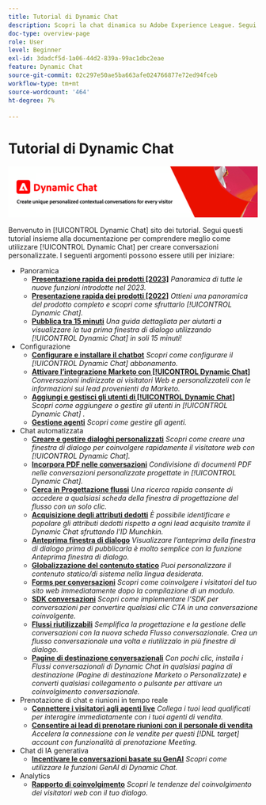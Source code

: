 ```yaml
---
title: Tutorial di Dynamic Chat
description: Scopri la chat dinamica su Adobe Experience League. Segui questi tutorial insieme alla documentazione per comprendere meglio come utilizzare la chat dinamica per creare conversazioni personalizzate.
doc-type: overview-page
role: User
level: Beginner
exl-id: 3dadcf5d-1a06-44d2-839a-99ac1dbc2eae
feature: Dynamic Chat
source-git-commit: 02c297e50ae5ba663afe024766877e72ed94fceb
workflow-type: tm+mt
source-wordcount: '464'
ht-degree: 7%

---
```


# Tutorial di Dynamic Chat

![](assets/dynamic-chat-header.png)

Benvenuto in [!UICONTROL Dynamic Chat]  sito dei tutorial. Segui questi tutorial insieme alla documentazione per comprendere meglio come utilizzare [!UICONTROL Dynamic Chat]  per creare conversazioni personalizzate. I seguenti argomenti possono essere utili per iniziare:

* Panoramica
   * **[Presentazione rapida dei prodotti [2023]](product-tour.md)**
     *Panoramica di tutte le nuove funzioni introdotte nel 2023.*
   * **[Presentazione rapida dei prodotti [2022]](product-tour.md)**
     *Ottieni una panoramica del prodotto completo e scopri come sfruttarlo [!UICONTROL Dynamic Chat].*
   * **[Pubblica tra 15 minuti](go-live-in-15-minutes.md)**
     *Una guida dettagliata per aiutarti a visualizzare la tua prima finestra di dialogo utilizzando [!UICONTROL Dynamic Chat]  in soli 15 minuti!*
* Configurazione
   * **[Configurare e installare il chatbot](setup.md)**
     *Scopri come configurare il [!UICONTROL Dynamic Chat]  abbonamento.*
   * **[Attivare l’integrazione Marketo con [!UICONTROL Dynamic Chat]](marketo-integration.md)**
     *Conversazioni indirizzate ai visitatori Web e personalizzateli con le informazioni sui lead provenienti da Marketo.*
   * **[Aggiungi e gestisci gli utenti di [!UICONTROL Dynamic Chat]](user-management.md)**
     *Scopri come aggiungere o gestire gli utenti in [!UICONTROL Dynamic Chat] .*
   * **[Gestione agenti](agent-management.md)**
     *Scopri come gestire gli agenti.*
* Chat automatizzata
   * **[Creare e gestire dialoghi personalizzati](dialogue-management.md)**
     *Scopri come creare una finestra di dialogo per coinvolgere rapidamente il visitatore web con [!UICONTROL Dynamic Chat].*
   * **[Incorpora PDF nelle conversazioni](document-cloud-integration.md)**
     *Condivisione di documenti PDF nelle conversazioni personalizzate progettate in [!UICONTROL Dynamic Chat].*
   * **[Cerca in Progettazione flussi](search-in-stream-designer.md)**
     *Una ricerca rapida consente di accedere a qualsiasi scheda della finestra di progettazione del flusso con un solo clic.*
   * **[Acquisizione degli attributi dedotti](capture-inferred-attributes.md)**
     *È possibile identificare e popolare gli attributi dedotti rispetto a ogni lead acquisito tramite il Dynamic Chat sfruttando l&#39;ID Munchkin.*
   * **[Anteprima finestra di dialogo](dialogue-preview.md)**
     *Visualizzare l’anteprima della finestra di dialogo prima di pubblicarla è molto semplice con la funzione Anteprima finestra di dialogo.*
   * **[Globalizzazione del contenuto statico](globalization-of-static-content.md)**
     *Puoi personalizzare il contenuto statico/di sistema nella lingua desiderata.*
   * **[Forms per conversazioni](conversational-forms.md)**
     *Scopri come coinvolgere i visitatori del tuo sito web immediatamente dopo la compilazione di un modulo.*
   * **[SDK conversazioni](conversations-sdk.md)**
     *Scopri come implementare l’SDK per conversazioni per convertire qualsiasi clic CTA in una conversazione coinvolgente.*
   * **[Flussi riutilizzabili](reusable-flows.md)**
     *Semplifica la progettazione e la gestione delle conversazioni con la nuova scheda Flusso conversazionale. Crea un flusso conversazionale una volta e riutilizzalo in più finestre di dialogo.*
   * **[Pagine di destinazione conversazionali](conversational-landing-pages.md)**
     *Con pochi clic, installa i Flussi conversazionali di Dynamic Chat in qualsiasi pagina di destinazione (Pagine di destinazione Marketo o Personalizzate) e converti qualsiasi collegamento o pulsante per attivare un coinvolgimento conversazionale.*
* Prenotazione di chat e riunioni in tempo reale
   * **[Connettere i visitatori agli agenti live](connect-visitors-to-live-agents.md)**
     *Collega i tuoi lead qualificati per interagire immediatamente con i tuoi agenti di vendita.*
   * **[Consentire ai lead di prenotare riunioni con il personale di vendita](meeting-booking.md)**
     *Accelera la connessione con le vendite per questi [!DNL target] account con funzionalità di prenotazione Meeting.*
* Chat di IA generativa
   * **[Incentivare le conversazioni basate su GenAI](gen-ai-features.md)**
     *Scopri come utilizzare le funzioni GenAI di Dynamic Chat.*
* Analytics
   * **[Rapporto di coinvolgimento](engagement-report.md)**
     *Scopri le tendenze del coinvolgimento dei visitatori web con il tuo dialogo.*
